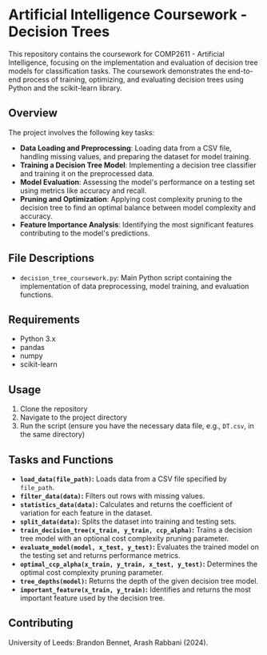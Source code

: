 # Artificial Intelligence Coursework - Decision Trees

This repository contains the coursework for COMP2611 - Artificial Intelligence, focusing on the implementation and evaluation of decision tree models for classification tasks. The coursework demonstrates the end-to-end process of training, optimizing, and evaluating decision trees using Python and the scikit-learn library.

## Overview

The project involves the following key tasks:
- **Data Loading and Preprocessing**: Loading data from a CSV file, handling missing values, and preparing the dataset for model training.
- **Training a Decision Tree Model**: Implementing a decision tree classifier and training it on the preprocessed data.
- **Model Evaluation**: Assessing the model's performance on a testing set using metrics like accuracy and recall.
- **Pruning and Optimization**: Applying cost complexity pruning to the decision tree to find an optimal balance between model complexity and accuracy.
- **Feature Importance Analysis**: Identifying the most significant features contributing to the model's predictions.

## File Descriptions

- `decision_tree_coursework.py`: Main Python script containing the implementation of data preprocessing, model training, and evaluation functions.

## Requirements

- Python 3.x
- pandas
- numpy
- scikit-learn

## Usage

1. Clone the repository
2. Navigate to the project directory
3. Run the script (ensure you have the necessary data file, e.g., `DT.csv`, in the same directory)


## Tasks and Functions

- **`load_data(file_path)`:** Loads data from a CSV file specified by `file_path`.
- **`filter_data(data)`:** Filters out rows with missing values.
- **`statistics_data(data)`:** Calculates and returns the coefficient of variation for each feature in the dataset.
- **`split_data(data)`:** Splits the dataset into training and testing sets.
- **`train_decision_tree(x_train, y_train, ccp_alpha)`:** Trains a decision tree model with an optional cost complexity pruning parameter.
- **`evaluate_model(model, x_test, y_test)`:** Evaluates the trained model on the testing set and returns performance metrics.
- **`optimal_ccp_alpha(x_train, y_train, x_test, y_test)`:** Determines the optimal cost complexity pruning parameter.
- **`tree_depths(model)`:** Returns the depth of the given decision tree model.
- **`important_feature(x_train, y_train)`:** Identifies and returns the most important feature used by the decision tree.

## Contributing

University of Leeds: Brandon Bennet, Arash Rabbani (2024).
